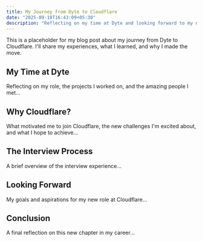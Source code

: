 ```yaml
---
title: My Journey from Dyte to Cloudflare
date: "2025-09-18T16:43:09+05:30"
description: "Reflecting on my time at Dyte and looking forward to my new role at Cloudflare."
---
```


This is a placeholder for my blog post about my journey from Dyte to Cloudflare. I'll share my experiences, what I learned, and why I made the move.

## My Time at Dyte

Reflecting on my role, the projects I worked on, and the amazing people I met...

## Why Cloudflare?

What motivated me to join Cloudflare, the new challenges I'm excited about, and what I hope to achieve...

## The Interview Process

A brief overview of the interview experience...

## Looking Forward

My goals and aspirations for my new role at Cloudflare...

## Conclusion

A final reflection on this new chapter in my career...
